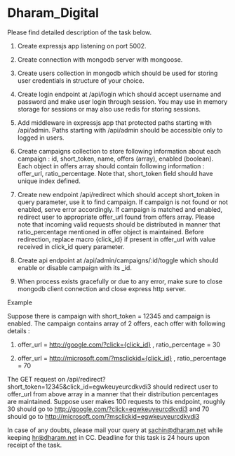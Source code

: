 # Dharam_Digital

Please find detailed description of the task below.

 

1. Create expressjs app listening on port 5002.

2. Create connection with mongodb server with mongoose.

3. Create users collection in mongodb which should be used for storing user credentials in structure of your choice.

4. Create login endpoint at /api/login which should accept username and password and make user login through session. You may use in memory storage for sessions or may also use redis for storing sessions.

5. Add middleware in expressjs app that protected paths starting with /api/admin. Paths starting with /api/admin should be accessible only to logged in users.

6. Create campaigns collection to store following information about each campaign : id, short_token, name, offers (array), enabled (boolean). Each object in offers array should contain following information : offer_url, ratio_percentage. Note that, short_token field should have unique index defined.

7. Create new endpoint /api/redirect which should accept short_token in query parameter, use it to find campaign. If campaign is not found or not enabled, serve error accordingly. If campaign is matched and enabled, redirect user to appropriate offer_url found from offers array. Please note that incoming valid requests should be distributed in manner that ratio_percentage mentioned in offer object is maintained. Before redirection, replace macro {click_id} if present in offer_url with value received in click_id query parameter.

8. Create api endpoint at /api/admin/campaigns/:id/toggle which should enable or disable campaign with its _id.

9. When process exists gracefully or due to any error, make sure to close mongodb client connection and close express http server.

 

Example

Suppose there is campaign with short_token = 12345 and campaign is enabled. The campaign contains array of 2 offers, each offer with following details : 

1. offer_url = http://google.com/?click={click_id} , ratio_percentage = 30

2. offer_url = http://microsoft.com/?msclickid={click_id} , ratio_percentage = 70

The GET request on /api/redirect?short_token=12345&click_id=egwkeuyeurcdkvdi3 should redirect user to offer_url from above array in a manner that their distribution percentages are maintained. Suppose user makes 100 requests to this endpoint, roughly 30 should go to http://google.com/?click=egwkeuyeurcdkvdi3 and 70 should go to http://microsoft.com/?msclickid=egwkeuyeurcdkvdi3

 

In case of any doubts, please mail your query at sachin@dharam.net while keeping hr@dharam.net in CC. Deadline for this task is 24 hours upon receipt of the task.